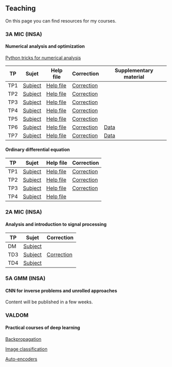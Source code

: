 ## Teaching

On this page you can find resources for my courses.

### 3A MIC (INSA)

#### Numerical analysis and optimization

[Python tricks for numerical analysis](https://github.com/albangossard/TP-AN-optim-3MIC/tree/master/notebooks/notes.pdf)

| TP | Sujet | Help file | Correction | Supplementary material |
|--- | ----- | --------- | ---------- | ---------------------- |
| TP1 | [Subject](https://github.com/albangossard/TP-AN-optim-3MIC/tree/master/notebooks/TP1_Sujet.ipynb) | [Help file](https://github.com/albangossard/TP-AN-optim-3MIC/tree/master/notebooks/TP1_Aide.ipynb) | [Correction](https://github.com/albangossard/TP-AN-optim-3MIC/tree/master/notebooks/TP1_Correction.ipynb) |
| TP2 | [Subject](https://github.com/albangossard/TP-AN-optim-3MIC/tree/master/notebooks/TP2_Sujet.ipynb) | [Help file](https://github.com/albangossard/TP-AN-optim-3MIC/tree/master/notebooks/TP2_Aide.ipynb) | [Correction](https://github.com/albangossard/TP-AN-optim-3MIC/tree/master/notebooks/TP2_Correction.ipynb) |
| TP3 | [Subject](https://github.com/albangossard/TP-AN-optim-3MIC/tree/master/notebooks/TP3_Sujet.ipynb) | [Help file](https://github.com/albangossard/TP-AN-optim-3MIC/tree/master/notebooks/TP3_Aide.ipynb) | [Correction](https://github.com/albangossard/TP-AN-optim-3MIC/tree/master/notebooks/TP3_Correction.ipynb) |
| TP4 | [Subject](https://github.com/albangossard/TP-AN-optim-3MIC/tree/master/notebooks/TP4_Sujet.ipynb) | [Help file](https://github.com/albangossard/TP-AN-optim-3MIC/tree/master/notebooks/TP4_Aide.ipynb) | [Correction](https://github.com/albangossard/TP-AN-optim-3MIC/tree/master/notebooks/TP4_Correction.ipynb) |
| TP5 | [Subject](https://github.com/albangossard/TP-AN-optim-3MIC/tree/master/notebooks/TP5_Sujet.ipynb) | [Help file](https://github.com/albangossard/TP-AN-optim-3MIC/tree/master/notebooks/TP5_Aide.ipynb) | [Correction](https://github.com/albangossard/TP-AN-optim-3MIC/tree/master/notebooks/TP5_Correction.ipynb) |
| TP6 | [Subject](https://github.com/albangossard/TP-AN-optim-3MIC/tree/master/notebooks/TP6_Sujet.ipynb) | [Help file](https://github.com/albangossard/TP-AN-optim-3MIC/tree/master/notebooks/TP6_Aide.ipynb) | [Correction](https://github.com/albangossard/TP-AN-optim-3MIC/tree/master/notebooks/TP6_Correction.ipynb) | [Data](https://github.com/albangossard/TP-AN-optim-3MIC/tree/master/notebooks/TP6_Matrice.npy) |
| TP7 | [Subject](https://github.com/albangossard/TP-AN-optim-3MIC/tree/master/notebooks/TP7_Sujet.ipynb) | [Help file](https://github.com/albangossard/TP-AN-optim-3MIC/tree/master/notebooks/TP7_Aide.ipynb) | [Correction](https://github.com/albangossard/TP-AN-optim-3MIC/tree/master/notebooks/TP7_Correction.ipynb) | [Data](https://github.com/albangossard/TP-AN-optim-3MIC/tree/master/notebooks/data.mat) |


#### Ordinary differential equation

| TP | Sujet | Help file | Correction |
|--- | ----- | --------- | ---------- |
| TP1 | [Subject](https://www.albangossard/resources/TPEDO/TP1_Sujet.ipynb) | [Help file](https://www.albangossard/resources/TPEDO/TP1_Aide.ipynb) | [Correction](https://www.albangossard/resources/TPEDO/TP1_Correction.ipynb) |
| TP2 | [Subject](https://www.albangossard/resources/TPEDO/TP2_Sujet.ipynb) | [Help file](https://www.albangossard/resources/TPEDO/TP2_Aide.ipynb) | [Correction](https://www.albangossard/resources/TPEDO/TP2_Correction.ipynb) |
| TP3 | [Subject](https://www.albangossard/resources/TPEDO/TP3_Sujet.ipynb) | [Help file](https://www.albangossard/resources/TPEDO/TP3_Aide.ipynb) | [Correction](https://www.albangossard/resources/TPEDO/TP3_Correction.ipynb) |
| TP4 | [Subject](https://www.albangossard/resources/TPEDO/TP4_Sujet.ipynb) | [Help file](https://www.albangossard/resources/TPEDO/TP4_Aide.ipynb) |  |

### 2A MIC (INSA)

#### Analysis and introduction to signal processing

| TP | Sujet | Correction |
|--- | ----- | ---------- |
| DM | [Subject](https://www.albangossard/resources/TDSignal/DM.pdf) |  |
| TD3 | [Subject](https://www.albangossard/resources/TDSignal/TD3.pdf) | [Correction](https://www.albangossard/resources/TDSignal/TD3_correction.pdf) |
| TD4 | [Subject](https://www.albangossard/resources/TDSignal/TD4.pdf) |  |

### 5A GMM (INSA)

#### CNN for inverse problems and unrolled approaches

Content will be published in a few weeks.

### VALDOM

#### Practical courses of deep learning

[Backpropagation](https://github.com/wikistat/High-Dimensional-Deep-Learning/tree/master/BackPropagation)

[Image classification](https://github.com/wikistat/High-Dimensional-Deep-Learning/tree/master/ImageClassification)

[Auto-encoders](https://github.com/wikistat/High-Dimensional-Deep-Learning/tree/master/AutoEncoder)
